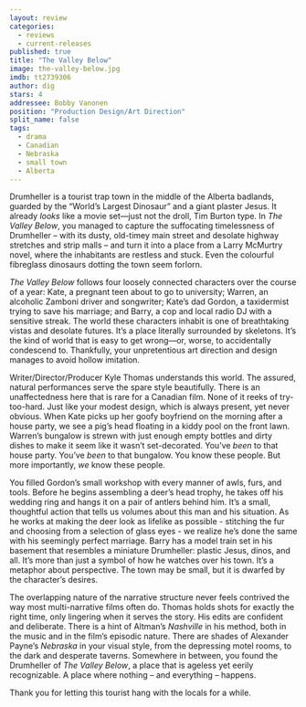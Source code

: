 ```yaml
---
layout: review
categories: 
  - reviews
  - current-releases
published: true
title: "The Valley Below"
image: the-valley-below.jpg
imdb: tt2739306
author: dig
stars: 4
addressee: Bobby Vanonen
position: "Production Design/Art Direction"
split_name: false
tags: 
  - drama
  - Canadian
  - Nebraska
  - small town
  - Alberta
---
```


Drumheller is a tourist trap town in the middle of the Alberta badlands, guarded by the “World’s Largest Dinosaur” and a giant plaster Jesus. It already _looks_ like a movie set—just not the droll, Tim Burton type. In _The Valley Below_, you managed to capture the suffocating timelessness of Drumheller – with its dusty, old-timey main street and desolate highway stretches and strip malls – and turn it into a place from a Larry McMurtry novel, where the inhabitants are restless and stuck. Even the colourful fibreglass dinosaurs dotting the town seem forlorn. 

_The Valley Below_ follows four loosely connected characters over the course of a year: Kate, a pregnant teen about to go to university; Warren, an alcoholic Zamboni driver and songwriter; Kate’s dad Gordon, a taxidermist trying to save his marriage; and Barry, a cop and local radio DJ with a sensitive streak. The world these characters inhabit is one of breathtaking vistas and desolate futures. It’s a place literally surrounded by skeletons. It’s the kind of world that is easy to get wrong—or, worse, to accidentally condescend to. Thankfully, your unpretentious art direction and design manages to avoid hollow imitation.  

Writer/Director/Producer Kyle Thomas understands this world. The assured, natural performances serve the spare style beautifully. There is an unaffectedness here that is rare for a Canadian film. None of it reeks of try-too-hard. Just like your modest design, which is always present, yet never obvious. When Kate picks up her goofy boyfriend on the morning after a house party, we see a pig’s head floating in a kiddy pool on the front lawn. Warren’s bungalow is strewn with just enough empty bottles and dirty dishes to make it seem like it wasn’t set-decorated. You’ve _been_ to that house party. You’ve _been_ to that bungalow. You know these people. But more importantly, _we_ know these people. 

You filled Gordon’s small workshop with every manner of awls, furs, and tools. Before he begins assembling a deer’s head trophy, he takes off his wedding ring and hangs it on a pair of antlers behind him. It’s a small, thoughtful action that tells us volumes about this man and his situation. As he works at making the deer look as lifelike as possible - stitching the fur and choosing from a selection of glass eyes - we realize he’s done the same with his seemingly perfect marriage. Barry has a model train set in his basement that resembles a miniature Drumheller: plastic Jesus, dinos, and all. It’s more than just a symbol of how he watches over his town. It’s a metaphor about perspective. The town may be small, but it is dwarfed by the character’s desires. 

The overlapping nature of the narrative structure never feels contrived the way most multi-narrative films often do. Thomas holds shots for exactly the right time, only lingering when it serves the story. His edits are confident and deliberate. There is a hint of Altman’s _Nashville_ in his method, both in the music and in the film’s episodic nature. There are shades of Alexander Payne’s _Nebraska_ in your visual style, from the depressing motel rooms, to the dark and desperate taverns. Somewhere in between, you found the Drumheller of _The Valley Below_, a place that is ageless yet eerily recognizable. A place where nothing – and everything – happens. 

Thank you for letting this tourist hang with the locals for a while.